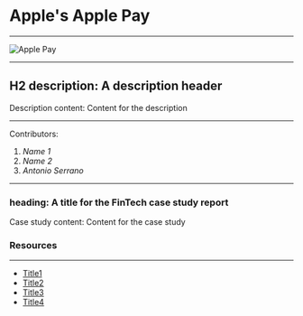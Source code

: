 # Apple's Apple Pay

---

![Apple Pay](https://wp-assets.wolt.com/wp-content/uploads/sites/3/2017/10/24105453/Apple_Pay_logo-1024x558-copy.png)

---
## H2 description: A description header
Description content: Content for the description

---
Contributors:
1. *Name 1*
2. *Name 2*
3. *Antonio Serrano*

---

### heading: A title for the FinTech case study report

Case study content: Content for the case study


### Resources
---
- [Title1](https://www.example.com)
- [Title2](https://www.example.com)
- [Title3](https://www.example.com)
- [Title4](https://www.example.com)
